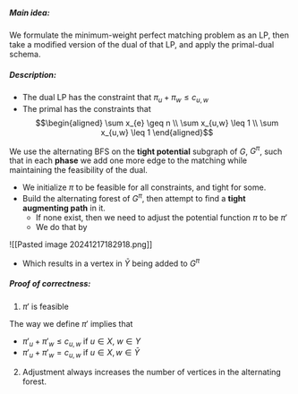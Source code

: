 
##### Main idea:

We formulate the minimum-weight perfect matching problem as an LP, then take a modified version of the dual of that LP, and apply the primal-dual schema.

##### Description:

- The dual LP has the constraint that $\pi_{u} + \pi_{w} \leq c_{u,w}$
- The primal has the constraints that 
$$\begin{aligned}
\sum x_{e} \geq n \\
\sum x_{u,w} \leq 1 \\
\sum x_{u,w} \leq 1
\end{aligned}$$

We use the alternating BFS on the **tight potential** subgraph of $G$, $G^\pi$, such that in each **phase** we add one more edge to the matching while maintaining the feasibility of the dual.

- We initialize $\pi$ to be feasible for all constraints, and tight for some.
- Build the alternating forest of $G^\pi$, then attempt to find a **tight augmenting path** in it.
	- If none exist, then we need to adjust the potential function $\pi$ to be $\pi'$
	- We do that by

![[Pasted image 20241217182918.png]]
- Which results in a vertex in $\bar{Y}$ being added to $G^\pi$

##### Proof of correctness:

1. $\pi'$ is feasible

The way we define $\pi'$ implies that 
- $\pi'_{u} + \pi'_{w} \leq c_{u,w}$ if $u \in X$, $w \in Y$
- $\pi'_{u} + \pi'_{w} = c_{u,w}$ if $u \in X, w \in \bar{Y}$

2. Adjustment always increases the number of vertices in the alternating forest.